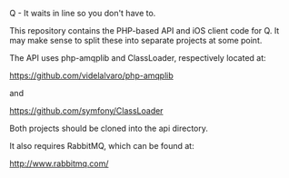 Q - It waits in line so you don't have to.

This repository contains the PHP-based API and iOS client code for Q. It 
may make sense to split these into separate projects at some point.

The API uses php-amqplib and ClassLoader, respectively located at:

  https://github.com/videlalvaro/php-amqplib

and

  https://github.com/symfony/ClassLoader

Both projects should be cloned into the api directory.

It also requires RabbitMQ, which can be found at:

  http://www.rabbitmq.com/
